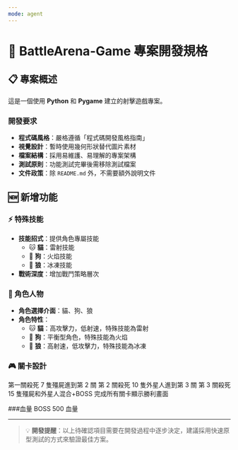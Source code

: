 ```yaml
---
mode: agent
---
```


# 🎯 BattleArena-Game 專案開發規格

## 📋 專案概述

這是一個使用 **Python** 和 **Pygame** 建立的射擊遊戲專案。

### 開發要求

- **程式碼風格**：嚴格遵循「程式碼開發風格指南」
- **視覺設計**：暫時使用幾何形狀替代圖片素材
- **檔案結構**：採用易維護、易理解的專案架構
- **測試原則**：功能測試完畢後需移除測試檔案
- **文件政策**：除 `README.md` 外，不需要額外說明文件

## 🆕 新增功能

### ⚡ 特殊技能

- **技能招式**：提供角色專屬技能
  - 🐱 **貓**：雷射技能
  - 🐶 **狗**：火焰技能
  - 🐺 **狼**：冰凍技能
- **戰術深度**：增加戰鬥策略層次

### 👥 角色人物

- **角色選擇介面**：貓、狗、狼
- **角色特性**：
  - 🐱 **貓**：高攻擊力，低射速，特殊技能為雷射
  - 🐶 **狗**：平衡型角色，特殊技能為火焰
  - 🐺 **狼**：高射速，低攻擊力，特殊技能為冰凍

### 🎮 關卡設計

第一關殺死 7 隻殭屍進到第 2 關
第 2 關殺死 10 隻外星人進到第 3 關
第 3 關殺死 15 隻殭屍和外星人混合+BOSS
完成所有關卡顯示勝利畫面

###血量
BOSS 500 血量

---

> 💡 **開發提醒**：以上待確認項目需要在開發過程中逐步決定，建議採用快速原型測試的方式來驗證最佳方案。

